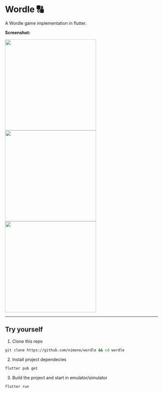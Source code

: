 # Wordle 🔠
A Wordle game implementation in flutter.

**Screenshot:**

<img src="https://i.ibb.co/2k6kKxC/Screenshot-1642742899.png" width="300">

<img src="https://i.ibb.co/XYjPLQ3/Screenshot-1642742980.png" width="300">

<img src="https://i.ibb.co/y8k5Py2/Screenshot-1642743153.png" width="300">

---

## Try yourself
1. Clone this repo
```bash
git clone https://github.com/nimone/wordle && cd wordle
```

2. Install project dependecies
```bash
flutter pub get
```

3. Build the project and start in emulator/simulator
```bash
flutter run
```
